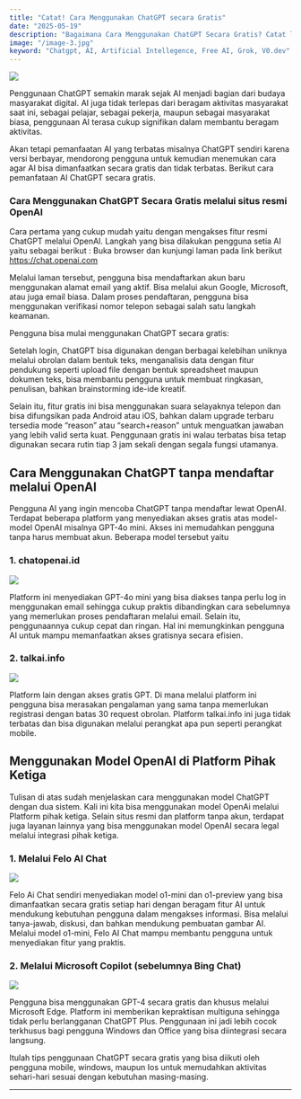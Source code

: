```yaml
---
title: "Catat! Cara Menggunakan ChatGPT secara Gratis"
date: "2025-05-19"
description: "Bagaimana Cara Menggunakan ChatGPT Secara Gratis? Catat lewat Artikel Ini"
image: "/image-3.jpg"
keyword: "Chatgpt, AI, Artificial Intellegence, Free AI, Grok, V0.dev"
---
```


<img src="/chatgpt-gambar.jpg">

Penggunaan ChatGPT semakin marak sejak AI menjadi bagian dari budaya masyarakat digital. AI juga tidak terlepas dari beragam aktivitas masyarakat saat ini, sebagai pelajar, sebagai pekerja, maupun sebagai masyarakat biasa, penggunaan AI terasa cukup signifikan dalam membantu beragam aktivitas. 

Akan tetapi pemanfaatan AI yang terbatas misalnya ChatGPT sendiri karena versi berbayar, mendorong pengguna untuk kemudian menemukan cara agar AI bisa dimanfaatkan secara gratis dan tidak terbatas. Berikut cara pemanfataan AI ChatGPT secara gratis. 

### Cara Menggunakan ChatGPT Secara Gratis melalui situs resmi OpenAI 

Cara pertama yang cukup mudah yaitu dengan mengakses fitur resmi ChatGPT melalui OpenAI. Langkah yang bisa dilakukan pengguna setia AI yaitu sebagai berikut :
Buka browser dan kunjungi laman pada link berikut  https://chat.openai.com

Melalui laman tersebut, pengguna bisa mendaftarkan akun baru menggunakan alamat email yang aktif. Bisa melalui akun Google, Microsoft, atau juga email biasa. Dalam proses pendaftaran, pengguna bisa menggunakan verifikasi nomor telepon sebagai salah satu langkah keamanan. 

Pengguna bisa mulai menggunakan ChatGPT secara gratis:

Setelah login,  ChatGPT bisa digunakan dengan berbagai kelebihan uniknya melalui obrolan dalam bentuk teks, menganalisis data dengan fitur pendukung seperti upload file dengan bentuk spreadsheet maupun dokumen teks, bisa membantu pengguna untuk membuat ringkasan, penulisan, bahkan brainstorming ide-ide kreatif. 

Selain itu, fitur gratis ini bisa menggunakan suara selayaknya telepon dan bisa difungsikan pada Android atau iOS, bahkan dalam upgrade terbaru tersedia mode “reason” atau “search+reason” untuk menguatkan jawaban yang lebih valid serta kuat. Penggunaan gratis ini walau terbatas bisa tetap digunakan secara rutin tiap 3 jam sekali dengan segala fungsi utamanya. 

## Cara Menggunakan ChatGPT tanpa mendaftar melalui OpenAI 

Pengguna AI yang ingin mencoba ChatGPT tanpa mendaftar lewat OpenAI. Terdapat beberapa platform yang menyediakan akses gratis atas model-model OpenAI misalnya GPT-4o mini. Akses ini memudahkan pengguna tanpa harus membuat akun. Beberapa model tersebut yaitu 

### 1. chatopenai.id

<img src="/tutorial-chat-gpt-tanpa-akun.png">

Platform ini menyediakan GPT-4o mini yang bisa diakses tanpa perlu log in menggunakan email sehingga cukup praktis dibandingkan cara sebelumnya yang memerlukan proses pendaftaran melalui email. Selain itu, penggunaannya cukup cepat dan ringan. Hal ini memungkinkan pengguna AI untuk mampu memanfaatkan akses gratisnya secara efisien.


### 2. talkai.info 

<img src="/tutorial-chat-gpt-tanpa-akun-kedua.png">

Platform lain dengan akses gratis GPT. Di mana melalui platform ini pengguna bisa merasakan pengalaman yang sama tanpa memerlukan registrasi dengan batas 30 request obrolan. Platform talkai.info ini juga tidak terbatas dan bisa digunakan melalui perangkat apa pun seperti perangkat mobile. 

## Menggunakan Model OpenAI di Platform Pihak Ketiga
Tulisan di atas sudah menjelaskan cara menggunakan model ChatGPT dengan dua sistem. Kali ini kita bisa menggunakan model OpenAi melalui Platform pihak ketiga. Selain situs resmi dan platform tanpa akun, terdapat juga layanan lainnya yang bisa menggunakan model OpenAI secara legal melalui integrasi pihak ketiga. 

### 1. Melalui Felo AI Chat 

<img src="/felo-chat-ai.png">

Felo Ai Chat sendiri menyediakan model o1-mini dan o1-preview yang bisa dimanfaatkan secara gratis setiap hari dengan beragam fitur AI untuk mendukung kebutuhan pengguna dalam mengakses informasi. Bisa melalui tanya-jawab, diskusi, dan bahkan mendukung pembuatan gambar AI. Melalui model o1-mini, Felo AI Chat mampu membantu pengguna untuk menyediakan fitur yang praktis. 

### 2. Melalui Microsoft Copilot (sebelumnya Bing Chat)

<img src="/microsoft-copilot.png">

Pengguna bisa menggunakan GPT-4 secara gratis dan khusus melalui Microsoft Edge. Platform ini memberikan kepraktisan multiguna sehingga tidak perlu berlangganan ChatGPT Plus. Penggunaan ini jadi lebih cocok terkhusus bagi pengguna Windows dan Office yang bisa diintegrasi secara langsung. 

Itulah tips penggunaan ChatGPT secara gratis yang bisa diikuti oleh pengguna mobile, windows, maupun Ios untuk memudahkan aktivitas sehari-hari sesuai dengan kebutuhan masing-masing. 


---
